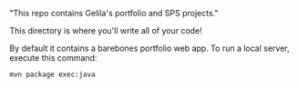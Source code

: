 "This repo contains Gelila's portfolio and SPS projects."

This directory is where you'll write all of your code!

By default it contains a barebones portfolio web app. To run a local server,
execute this command:


```
mvn package exec:java
```
